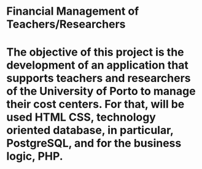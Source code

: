 Financial Management of Teachers/Researchers
==========
The objective of this project is the development of an application that supports teachers and researchers of the University of Porto to manage their cost centers. For that, will be used HTML CSS, technology oriented database, in particular, PostgreSQL, and for the business logic, PHP.
=================================

